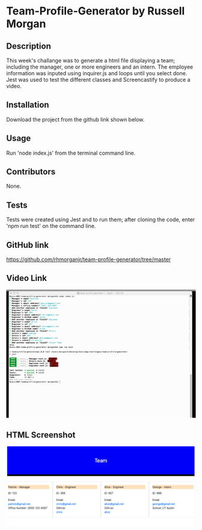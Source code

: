 # Team-Profile-Generator by Russell Morgan

## Description
This week's challange was to generate a html file displaying a team; including the manager, one or more engineers and an intern. The employee information was inputed using inquirer.js and loops until you select done. Jest was used to test the different classes and Screencastify to produce a video.

## Installation
Download the project from the github link shown below.

## Usage
Run 'node index.js' from the terminal command line.

## Contributors
None.

## Tests
Tests were created using Jest and to run them; after cloning the code, enter 'npm run test' on the command line.

## GitHub link
https://github.com/rhmorganjr/team-profile-generator/tree/master


## Video Link
![image](dist/Video-Image.png)


## HTML Screenshot
![image](dist/team.png)
